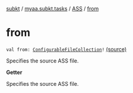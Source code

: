[subkt](../../index.md) / [myaa.subkt.tasks](../index.md) / [ASS](index.md) / [from](./from.md)

# from

`val from: `[`ConfigurableFileCollection`](https://docs.gradle.org/current/javadoc/org/gradle/api/file/ConfigurableFileCollection.html)`!` [(source)](https://github.com/Myaamori/SubKt/blob/0.1.13/src/main/kotlin/myaa/subkt/tasks/asstasks.kt#L593)

Specifies the source ASS file.

**Getter**

Specifies the source ASS file.

